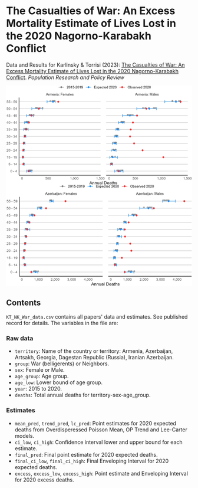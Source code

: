 # The Casualties of War: An Excess Mortality Estimate of Lives Lost in the 2020 Nagorno-Karabakh Conflict
Data and Results for Karlinsky & Torrisi (2023): [The Casualties of War: An Excess Mortality Estimate of Lives Lost in the 2020 Nagorno-Karabakh Conflict](https://link.springer.com/article/10.1007/s11113-023-09790-2). _Population Research and Policy Review_

![AM_AZ_excess](AM_AZ_plot.png)

## Contents
`KT_NK_War_data.csv` contains all papers' data and estimates. See published record for details. The variables in the file are:

### Raw data

* `territory`: Name of the country or territory: Armenia, Azerbaijan, Artsakh, Georgia, Dagestan Republic (Russia), Iranian Azerbaijan.  
* `group`: War (belligerents) or Neighbors.
* `sex`: Female or Male.
* `age_group`: Age group.
* `age_low`: Lower bound of age group.
* `year`: 2015 to 2020.
* `deaths`: Total annual deaths for territory-sex-age_group.

### Estimates

* `mean_pred`, `trend_pred`, `lc_pred`: Point estimates for 2020 expected deaths from Overdisperessed Poisson Mean, OP Trend and Lee-Carter models.
* `ci_low`, `ci_high`: Confidence interval lower and upper bound for each estimate.
* `final_pred`: Final point estimate for 2020 expected deaths.
* `final_ci_low`, `final_ci_high`: Final Enveloping Interval for 2020 expected deaths.
* `excess`, `excess_low`, `excess_high`: Point estimate and Enveloping Interval for 2020 excess deaths.